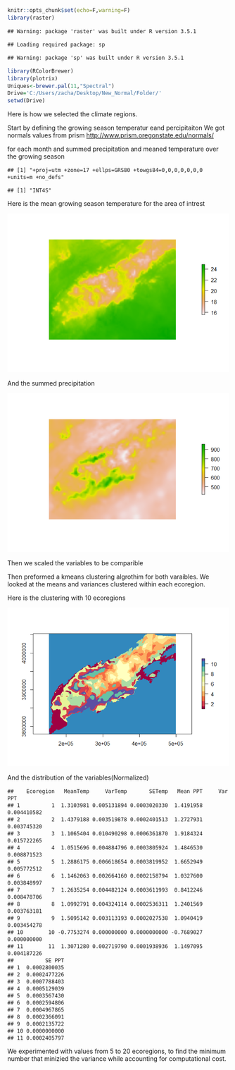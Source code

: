 
```r
knitr::opts_chunk$set(echo=F,warning=F)
library(raster)
```

```
## Warning: package 'raster' was built under R version 3.5.1
```

```
## Loading required package: sp
```

```
## Warning: package 'sp' was built under R version 3.5.1
```

```r
library(RColorBrewer)
library(plotrix)
Uniques<-brewer.pal(11,"Spectral")
Drive='C:/Users/zacha/Desktop/New_Normal/Folder/'
setwd(Drive)
```

Here is how we selected the climate regions. 

Start by defining the growing season temperatur eand percipitaiton
We got normals values from prism 
http://www.prism.oregonstate.edu/normals/

for each month and summed precipitation and meaned temperature over the growing season 

```
## [1] "+proj=utm +zone=17 +ellps=GRS80 +towgs84=0,0,0,0,0,0,0 +units=m +no_defs"
```

```
## [1] "INT4S"
```



Here is the mean growing season temperature for the area of intrest

![](figure-markdown_github/unnamed-chunk-4-1.png)<!-- -->

And the summed precipitation

![](figure-markdown_github/unnamed-chunk-5-1.png)<!-- -->

Then we scaled the variables to be comparible 



Then preformed a kmeans clustering algrothim for both varaibles. 
We looked at the means and variances clustered within each ecoregion.



Here is the clustering with 10 ecoregions 

![](figure-markdown_github/unnamed-chunk-8-1.png)<!-- -->

And the distribution of the variables(Normalized)


```
##    Ecoregion   MeanTemp     VarTemp       SETemp   Mean PPT     Var PPT
## 1          1  1.3103981 0.005131894 0.0003020330  1.4191958 0.004410582
## 2          2  1.4379188 0.003519878 0.0002401513  1.2727931 0.003745320
## 3          3  1.1065404 0.010490298 0.0006361870  1.9184324 0.015722265
## 4          4  1.0515696 0.004884796 0.0003805924  1.4846530 0.008871523
## 5          5  1.2886175 0.006618654 0.0003819952  1.6652949 0.005772512
## 6          6  1.1462063 0.002664160 0.0002158794  1.0327600 0.003848997
## 7          7  1.2635254 0.004482124 0.0003611993  0.8412246 0.008478706
## 8          8  1.0992791 0.004324114 0.0002536311  1.2401569 0.003763181
## 9          9  1.5095142 0.003113193 0.0002027538  1.0940419 0.003454278
## 10        10 -0.7753274 0.000000000 0.0000000000 -0.7689027 0.000000000
## 11        11  1.3071280 0.002719790 0.0001938936  1.1497095 0.004187226
##          SE PPT
## 1  0.0002800035
## 2  0.0002477226
## 3  0.0007788403
## 4  0.0005129039
## 5  0.0003567430
## 6  0.0002594806
## 7  0.0004967865
## 8  0.0002366091
## 9  0.0002135722
## 10 0.0000000000
## 11 0.0002405797
```

We experimented with values from 5 to 20 ecoregions, to find the minimum number that minizied the variance while accounting for computational cost. 

